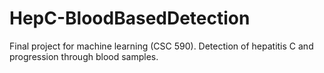 # HepC-BloodBasedDetection
Final project for machine learning (CSC 590). Detection of hepatitis C and progression through blood samples.
